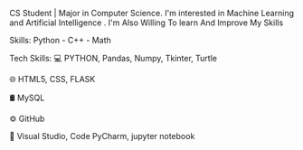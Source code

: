 CS Student | Major in Computer Science. I'm interested in Machine Learning and Artificial Intelligence . I'm Also Willing To learn And Improve My Skills

Skills: Python - C++ - Math

Tech Skills:
💻   PYTHON, Pandas, Numpy, Tkinter, Turtle

🌐   HTML5, CSS, FLASK 

🛢   MySQL

⚙️  GitHub

🔧  Visual Studio, Code PyCharm, jupyter notebook 
